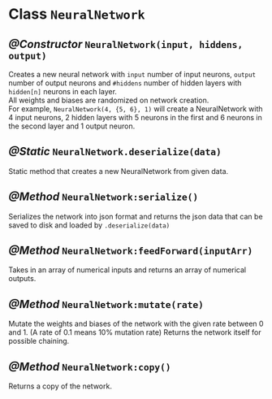 # Class `NeuralNetwork`


## *@Constructor* `NeuralNetwork(input, hiddens, output)`
Creates a new neural network with `input` number of input neurons, `output` number of output neurons and `#hiddens` number of hidden layers with `hidden[n]` neurons in each layer. </br>
All weights and biases are randomized on network creation. </br>
For example, `NeuralNetwork(4, {5, 6}, 1)` will create a NeuralNetwork with 4 input neurons, 2 hidden layers with 5 neurons in the first and 6 neurons in the second layer and 1 output neuron. <br/>

## *@Static* `NeuralNetwork.deserialize(data)`
Static method that creates a new NeuralNetwork from given data.</br>

## *@Method* `NeuralNetwork:serialize()`
Serializes the network into json format and returns the json data that can be saved to disk and loaded by `.deserialize(data)` </br>

## *@Method* `NeuralNetwork:feedForward(inputArr)`
Takes in an array of numerical inputs and returns an array of numerical outputs.

## *@Method* `NeuralNetwork:mutate(rate)`
Mutate the weights and biases of the network with the given rate between 0 and 1. (A rate of 0.1 means 10% mutation rate)
Returns the network itself for possible chaining.

## *@Method* `NeuralNetwork:copy()`
Returns a copy of the network.